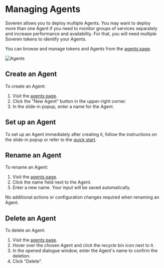 # Managing Agents

Soveren allows you to deploy multiple Agents. 
You may want to deploy more than one Agent if you need to monitor groups of services separately and increase performance and availability. For that, you will need multiple Soveren tokens to identify your Agents.

You can browse and manage tokens and Agents from the [agents page](https://app.soveren.io/gateways).

![Agents](../../img/dashboards/agents.png "Agents")

## Create an Agent

To create an Agent:

1. Visit the [agents page](https://app.soveren.io/gateways).
2. Click the "New Agent" button in the upper-right corner. 
3. In the slide-in popup, enter a name for the Agent.

## Set up an Agent

To set up an Agent immediately after creating it, follow the instructions on the slide-in popup or refer to the [quick start](../../getting-started/quick-start/). 

## Rename an Agent

To rename an Agent:

1. Visit the [agents page](https://app.soveren.io/gateways).
2. Click the name field next to the Agent.
3. Enter a new name. Your input will be saved automatically.

No additional actions or configuration changes required when renaming an Agent.

## Delete an Agent

To delete an Agent:

1. Visit the [agents page](https://app.soveren.io/gateways).
2. Hover over the chosen Agent and click the recycle bin icon next to it.
3. In the opened dialogue window, enter the Agent's name to confirm the deletion.
4. Click "Delete".
   















